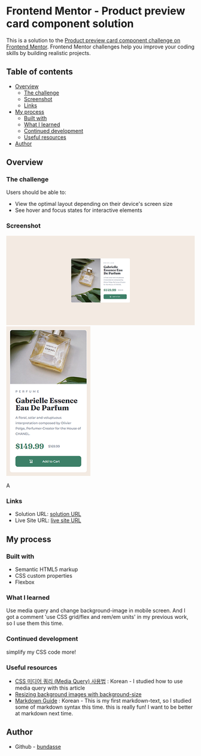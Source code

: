 # Frontend Mentor - Product preview card component solution

This is a solution to the [Product preview card component challenge on Frontend Mentor](https://www.frontendmentor.io/challenges/product-preview-card-component-GO7UmttRfa). Frontend Mentor challenges help you improve your coding skills by building realistic projects. 

## Table of contents

- [Overview](#overview)
  - [The challenge](#the-challenge)
  - [Screenshot](#screenshot)
  - [Links](#links)
- [My process](#my-process)
  - [Built with](#built-with)
  - [What I learned](#what-i-learned)
  - [Continued development](#continued-development)
  - [Useful resources](#useful-resources)
- [Author](#author)

## Overview

### The challenge

Users should be able to:

- View the optimal layout depending on their device's screen size
- See hover and focus states for interactive elements

### Screenshot

![desktop](screenshot/FrontendMentor-product-preview-card_01.png "desktop screenshot")
![mobile](screenshot/FrontendMentor-product-preview-card_02.png "mobile screenshot")

A
### Links

- Solution URL: [solution URL](https://your-solution-url.com)
- Live Site URL: [live site URL](https://your-live-site-url.com)

## My process

### Built with

- Semantic HTML5 markup
- CSS custom properties
- Flexbox

### What I learned

Use media query and change background-image in mobile screen. And I got a comment 'use CSS grid/flex and rem/em units' in my previous work, so I use them this time.

### Continued development

simplify my CSS code more!

### Useful resources

- [CSS 미디어 쿼리 (Media Query) 사용법](https://www.daleseo.com/css-media-queries/) : Korean - I studied how to use media query with this article
- [Resizing background images with background-size](https://developer.mozilla.org/en-US/docs/Web/CSS/CSS_Backgrounds_and_Borders/Resizing_background_images)
- [Markdown Guide](https://gist.github.com/ihoneymon/652be052a0727ad59601) : Korean - This is my first markdown-text, so I studied some of markdown syntax this time. this is really fun! I want to be better at markdown next time.

## Author

- Github - [bundasse](https://github.com/bundasse)
